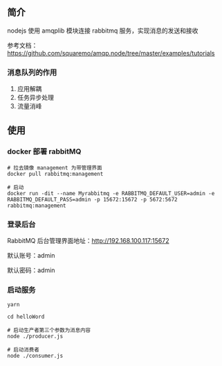 ## 简介

nodejs 使用 amqplib 模块连接 rabbitmq 服务，实现消息的发送和接收

参考文档：https://github.com/squaremo/amqp.node/tree/master/examples/tutorials

### 消息队列的作用

1. 应用解耦
2. 任务异步处理
3. 流量消峰

## 使用

### docker 部署 rabbitMQ

```shell
# 拉去镜像 management 为带管理界面
docker pull rabbitmq:management

# 启动
docker run -dit --name Myrabbitmq -e RABBITMQ_DEFAULT_USER=admin -e RABBITMQ_DEFAULT_PASS=admin -p 15672:15672 -p 5672:5672 rabbitmq:management
```

### 登录后台

RabbitMQ 后台管理界面地址：http://192.168.100.117:15672

默认账号：admin

默认密码：admin

### 启动服务

```shell
yarn

cd helloWord

# 启动生产者第三个参数为消息内容
node ./producer.js

# 启动消费者
node ./consumer.js
```
